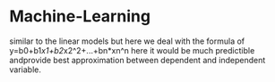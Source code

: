 # Machine-Learning

similar to the linear models but here we deal with the formula of y=b0+b1*x1+b2*x2^2+...+bn*xn^n
here it would be much predictible andprovide best approximation between dependent and independent variable.

